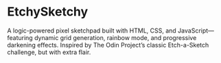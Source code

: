 # EtchySketchy
A logic-powered pixel sketchpad built with HTML, CSS, and JavaScript—featuring dynamic grid generation, rainbow mode, and progressive darkening effects. Inspired by The Odin Project’s classic Etch-a-Sketch challenge, but with extra flair.
